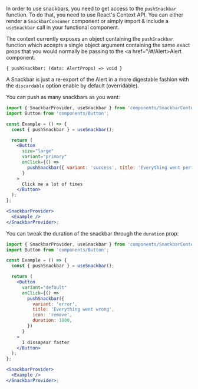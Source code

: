 In order to use snackbars, you need to get access to the `pushSnackbar` function. To do that, you
need to use React's Context API. You can either render a `SnackbarConsumer` component or simply
import & include a `useSnackbar` call in your functional component.

The context currently exposes an object containing the `pushSnackbar` function which accepts a single
object argument containing the same exact props that you would normally be passing to the
<a href="/#/Alert>Alert</a> component.

```text
{ pushSnackbar: (data: AlertProps) => void }
```

A Snackbar is just a re-export of the Alert in a more digestable fashion with the `discardable`
option enable by default (overridable).

You can push as many snackbars as you want:

```jsx harmony
import { SnackbarProvider, useSnackbar } from 'components/SnackbarContext';
import Button from 'components/Button';

const Example = () => {
  const { pushSnackbar } = useSnackbar();

  return (
    <Button
      size="large"
      variant="primary"
      onClick={() =>
        pushSnackbar({ variant: 'success', title: 'Everything went perfectly', icon: 'check' })
      }
    >
      Click me a lot of times
    </Button>
  );
};

<SnackbarProvider>
  <Example />
</SnackbarProvider>;
```

You can tweak the duration of the snackbar through the `duration` prop:

```jsx harmony
import { SnackbarProvider, useSnackbar } from 'components/SnackbarContext';
import Button from 'components/Button';

const Example = () => {
  const { pushSnackbar } = useSnackbar();

  return (
    <Button
      variant="default"
      onClick={() =>
        pushSnackbar({
          variant: 'error',
          title: 'Everything went wrong',
          icon: 'remove',
          duration: 1000,
        })
      }
    >
      I dissapear faster
    </Button>
  );
};

<SnackbarProvider>
  <Example />
</SnackbarProvider>;
```
